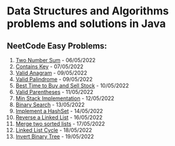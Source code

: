 # Data Structures and Algorithms problems and solutions in Java

## NeetCode Easy Problems:

1. [Two Number Sum](./TwoSum.md) - 06/05/2022
2. [Contains Key](./ContainsKey.md) - 07/05/2022
3. [Valid Anagram](./ValidAnagram.md) - 09/05/2022
4. [Valid Palindrome](./ValidPalindrome.md) - 09/05/2022
5. [Best Time to Buy and Sell Stock](./BestTimeToBuyAndSellStock.md) - 10/05/2022
6. [Valid Parentheses](./ValidParentheses.md) - 11/05/2022
7. [Min Stack Implementation](./MinStack.md) - 12/05/2022
8. [Binary Search](./BinarySearch.md) - 13/05/2022
9. [Implement a HashSet](./HashSet.md) - 14/05/2022
10. [Reverse a Linked List](./ReverseLinkedList.md) - 16/05/2022
11. [Merge two sorted lists](./MergeTwoSortedLists.md) - 17/05/2022
12. [Linked List Cycle](./LinkedListCycle.md) - 18/05/2022
13. [Invert Binary Tree](./InvertBinaryTree.md) - 19/05/2022
